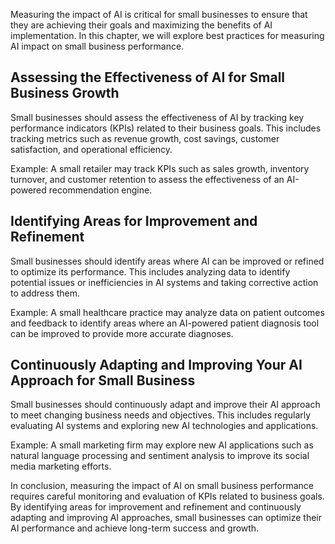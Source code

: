 

Measuring the impact of AI is critical for small businesses to ensure that they are achieving their goals and maximizing the benefits of AI implementation. In this chapter, we will explore best practices for measuring AI impact on small business performance.

Assessing the Effectiveness of AI for Small Business Growth
-----------------------------------------------------------

Small businesses should assess the effectiveness of AI by tracking key performance indicators (KPIs) related to their business goals. This includes tracking metrics such as revenue growth, cost savings, customer satisfaction, and operational efficiency.

Example: A small retailer may track KPIs such as sales growth, inventory turnover, and customer retention to assess the effectiveness of an AI-powered recommendation engine.

Identifying Areas for Improvement and Refinement
------------------------------------------------

Small businesses should identify areas where AI can be improved or refined to optimize its performance. This includes analyzing data to identify potential issues or inefficiencies in AI systems and taking corrective action to address them.

Example: A small healthcare practice may analyze data on patient outcomes and feedback to identify areas where an AI-powered patient diagnosis tool can be improved to provide more accurate diagnoses.

Continuously Adapting and Improving Your AI Approach for Small Business
-----------------------------------------------------------------------

Small businesses should continuously adapt and improve their AI approach to meet changing business needs and objectives. This includes regularly evaluating AI systems and exploring new AI technologies and applications.

Example: A small marketing firm may explore new AI applications such as natural language processing and sentiment analysis to improve its social media marketing efforts.

In conclusion, measuring the impact of AI on small business performance requires careful monitoring and evaluation of KPIs related to business goals. By identifying areas for improvement and refinement and continuously adapting and improving AI approaches, small businesses can optimize their AI performance and achieve long-term success and growth.
